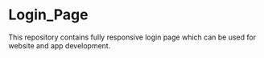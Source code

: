 # Login_Page

This repository contains fully responsive login page which can be used for website and app development.
